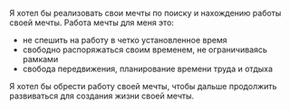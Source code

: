 Я хотел бы реализовать свои мечты по поиску и нахождению работы своей мечты. Работа мечты для меня это: 
- не спешить на работу в четко установленное время
- свободно распоряжаться своим временем, не ограничиваясь рамками
- свобода передвижения, планирование времени труда и отдыха


Я хотел бы обрести работу своей мечты, чтобы дальше продолжить развиваться для создания жизни своей мечты.
